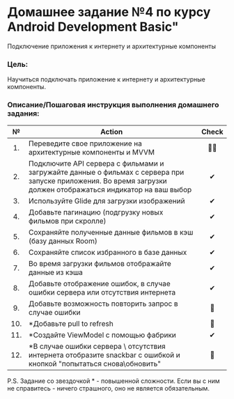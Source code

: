 # Домашнее задание №4 по курсу Android Development Basic" 

Подключение приложения к интернету и архитектурные компоненты

### Цель:
Научиться подключать приложение к интернету и архитектурные компоненты.

### Описание/Пошаговая инструкция выполнения домашнего задания:
| № | Action | Check
| :-: | ------ | :-----: |
|1. |Переведите свое приложение на архитектурные компоненты и MVVM|🤢🤢|
|2. |Подключите API сервера с фильмами и загружайте данные о фильмах с сервера при запуске приложения. Во время загрузки должен отображаться индикатор на ваш выбор|✔|
|3. |Используйте Glide для загрузки изображений|✔|
|4. |Добавьте пагинацию (подгрузку новых фильмов при скролле)|✔|
|5. |Сохраняйте полученные данные фильмов в кэш (базу данных Room)|✔|
|6. |Сохраняйте список избранного в базе данных|✔|
|7. |Во время загрузки фильмов отображайте данные из кэша|✔|
|8. |Добавьте отображение ошибок, в случае ошибки сервера или отсутствия интернета|✔|
|9. |Добавьте возможность повторить запрос в случае ошибки|🤢|
|10. |*Добавьте pull to refresh|🤢|
|11. |*Создайте ViewModel с помощью фабрики|✔|
|12. |*В случае ошибки сервера \ отсутствия интернета отобразите snackbar с ошибкой и кнопкой "попытаться снова\обновить"|🤢|

P.S. Задание со звездочкой * - повышенной сложности. Если вы с ним не справитесь - ничего страшного, оно не является обязательным.
